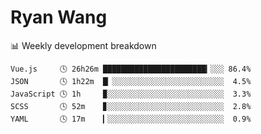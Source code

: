 # Ryan Wang

 <!-- waka-box start -->
📊 Weekly development breakdown
```text
Vue.js     🕓 26h26m ███████████████████████▎░░░ 86.4%
JSON       🕓 1h22m  █▏░░░░░░░░░░░░░░░░░░░░░░░░░  4.5%
JavaScript 🕓 1h     ▉░░░░░░░░░░░░░░░░░░░░░░░░░░  3.3%
SCSS       🕓 52m    ▊░░░░░░░░░░░░░░░░░░░░░░░░░░  2.8%
YAML       🕓 17m    ▎░░░░░░░░░░░░░░░░░░░░░░░░░░  0.9%
```
<!-- Powered by https://github.com/YouEclipse/waka-box-go . -->
<!-- waka-box end -->